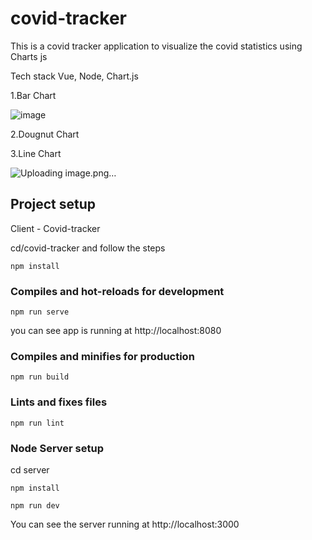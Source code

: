 # covid-tracker

This is a covid tracker application to visualize the covid statistics using Charts js

Tech stack
Vue, Node, Chart.js

1.Bar Chart

![image](https://github.com/purushotham93/vue-app/assets/62345144/76c62810-48f5-4e0d-a59d-99d26b681060)


2.Dougnut Chart



3.Line Chart

![Uploading image.png…]()


## Project setup

Client - Covid-tracker

cd/covid-tracker and follow the steps
    
```
npm install
```

### Compiles and hot-reloads for development

```
npm run serve
```

you can see app is running at http://localhost:8080


### Compiles and minifies for production

```
npm run build
```

### Lints and fixes files

```
npm run lint
```


### Node Server setup
cd server

```
npm install
```

```
npm run dev
````
You can see the server running at http://localhost:3000


